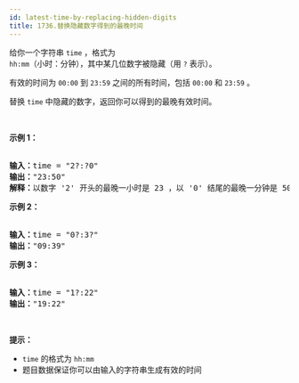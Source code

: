 ```yaml
---
id: latest-time-by-replacing-hidden-digits
title: 1736.替换隐藏数字得到的最晚时间
---
```

给你一个字符串 <code>time</code> ，格式为 <code> hh:mm</code>（小时：分钟），其中某几位数字被隐藏（用 <code>?</code> 表示）。

有效的时间为 <code>00:00</code> 到 <code>23:59</code> 之间的所有时间，包括 <code>00:00</code> 和 <code>23:59</code> 。

替换 <code>time</code> 中隐藏的数字，返回你可以得到的最晚有效时间。

 

**示例 1：**


<pre><br/><strong>输入：</strong>time = &#34;2?:?0&#34;<br/><strong>输出：</strong>&#34;23:50&#34;<br/><strong>解释：</strong>以数字 &#39;2&#39; 开头的最晚一小时是 23 ，以 &#39;0&#39; 结尾的最晚一分钟是 50 。<br/></pre>

**示例 2：**


<pre><br/><strong>输入：</strong>time = &#34;0?:3?&#34;<br/><strong>输出：</strong>&#34;09:39&#34;<br/></pre>

**示例 3：**


<pre><br/><strong>输入：</strong>time = &#34;1?:22&#34;<br/><strong>输出：</strong>&#34;19:22&#34;<br/></pre>

 

**提示：**


- <code>time</code> 的格式为 <code>hh:mm</code>
- 题目数据保证你可以由输入的字符串生成有效的时间
